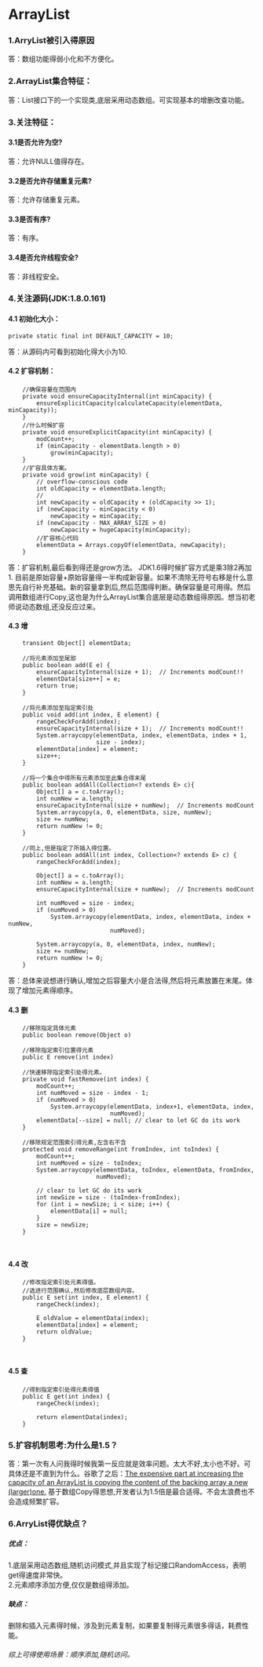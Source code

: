 # ArrayList
### 1.ArryList被引入得原因
答：数组功能得弱小化和不方便化。

### 2.ArrayList集合特征：
答：List接口下的一个实现类,底层采用动态数组。可实现基本的增删改查功能。

### 3.关注特征：
#### 3.1是否允许为空?
答：允许NULL值得存在。
#### 3.2是否允许存储重复元素?
答：允许存储重复元素。
#### 3.3是否有序?
答：有序。
#### 3.4是否允许线程安全?
答：非线程安全。

### 4.关注源码(JDK:1.8.0.161)

#### 4.1 初始化大小：
```
private static final int DEFAULT_CAPACITY = 10;
```
答：从源码内可看到初始化得大小为10.
#### 4.2 扩容机制：

```
    //确保容量在范围内
    private void ensureCapacityInternal(int minCapacity) {
        ensureExplicitCapacity(calculateCapacity(elementData, minCapacity));
    }
    //什么时候扩容
    private void ensureExplicitCapacity(int minCapacity) {
        modCount++;
        if (minCapacity - elementData.length > 0)
            grow(minCapacity);
    }
    //扩容具体方案。
    private void grow(int minCapacity) {
        // overflow-conscious code
        int oldCapacity = elementData.length;
        //
        int newCapacity = oldCapacity + (oldCapacity >> 1); 
        if (newCapacity - minCapacity < 0)
            newCapacity = minCapacity;
        if (newCapacity - MAX_ARRAY_SIZE > 0)
            newCapacity = hugeCapacity(minCapacity);
        //扩容核心代码
        elementData = Arrays.copyOf(elementData, newCapacity);
    }
```
答：扩容机制,最后看到得还是grow方法。
    JDK1.6得时候扩容方式是乘3除2再加1.
    目前是原始容量+原始容量得一半构成新容量。如果不清除无符号右移是什么意思先自行补充基础。新的容量拿到后,然后范围得判断。确保容量是可用得。然后调用数组进行Copy,这也是为什么ArrayList集合底层是动态数组得原因。想当初老师说动态数组,还没反应过来。

#### 4.3 增

```
    transient Object[] elementData;
    
    //将元素添加至尾部
    public boolean add(E e) {
        ensureCapacityInternal(size + 1);  // Increments modCount!!
        elementData[size++] = e;
        return true;
    }
    
    //将元素添加至指定索引处
    public void add(int index, E element) {
        rangeCheckForAdd(index);
        ensureCapacityInternal(size + 1);  // Increments modCount!!
        System.arraycopy(elementData, index, elementData, index + 1,
                         size - index);
        elementData[index] = element;
        size++;
    }
    
    //将一个集合中得所有元素添加至此集合得末尾
    public boolean addAll(Collection<? extends E> c){
        Object[] a = c.toArray();
        int numNew = a.length;
        ensureCapacityInternal(size + numNew);  // Increments modCount
        System.arraycopy(a, 0, elementData, size, numNew);
        size += numNew;
        return numNew != 0;
    }
    
    //同上,但是指定了所插入得位置。
    public boolean addAll(int index, Collection<? extends E> c) {
        rangeCheckForAdd(index);

        Object[] a = c.toArray();
        int numNew = a.length;
        ensureCapacityInternal(size + numNew);  // Increments modCount

        int numMoved = size - index;
        if (numMoved > 0)
            System.arraycopy(elementData, index, elementData, index + numNew,
                             numMoved);

        System.arraycopy(a, 0, elementData, index, numNew);
        size += numNew;
        return numNew != 0;
    }
```
答：总体来说想进行确认,增加之后容量大小是合法得,然后将元素放置在末尾。体现了增加元素得顺序。

#### 4.3 删

```
    //移除指定具体元素
    public boolean remove(Object o)
    
    //移除指定索引位置得元素
    public E remove(int index) 
    
    //快速移除指定索引处得元素。
    private void fastRemove(int index) {
        modCount++;
        int numMoved = size - index - 1;
        if (numMoved > 0)
            System.arraycopy(elementData, index+1, elementData, index,
                             numMoved);
        elementData[--size] = null; // clear to let GC do its work
    }
    
    //移除规定范围索引得元素,左含右不含
    protected void removeRange(int fromIndex, int toIndex) {
        modCount++;
        int numMoved = size - toIndex;
        System.arraycopy(elementData, toIndex, elementData, fromIndex,
                         numMoved);

        // clear to let GC do its work
        int newSize = size - (toIndex-fromIndex);
        for (int i = newSize; i < size; i++) {
            elementData[i] = null;
        }
        size = newSize;
    }
    
    
```

#### 4.4 改

```
    //修改指定索引处元素得值。
    //选进行范围确认,然后修改底层数组内容。
    public E set(int index, E element) {
        rangeCheck(index);

        E oldValue = elementData(index);
        elementData[index] = element;
        return oldValue;
    }
    
    
```

#### 4.5 查

```
    //得到指定索引处得元素得值
    public E get(int index) {
        rangeCheck(index);

        return elementData(index);
    }
```

### 5.扩容机制思考:为什么是1.5？
答：第一次有人问我得时候我第一反应就是效率问题。太大不好,太小也不好。可具体还是不直到为什么。谷歌了之后：[The expensive part at increasing the capacity of an ArrayList is copying the content of the backing array a new (larger)one.](https://stackoverflow.com/questions/5040753/why-arraylist-grows-at-a-rate-of-1-5-but-for-hashmap-its-2) 基于数组Copy得思想,开发者认为1.5倍是最合适得。不会太浪费也不会造成频繁扩容。

### 6.ArryList得优缺点？

##### 优点：
1.底层采用动态数组,随机访问模式,并且实现了标记接口RandomAccess，表明get得速度非常快。</br>
2.元素顺序添加方便,仅仅是数组得添加。
##### 缺点：
删除和插入元素得时候，涉及到元素复制，如果要复制得元素很多得话，耗费性能。
###### 综上可得使用场景：顺序添加,随机访问。
